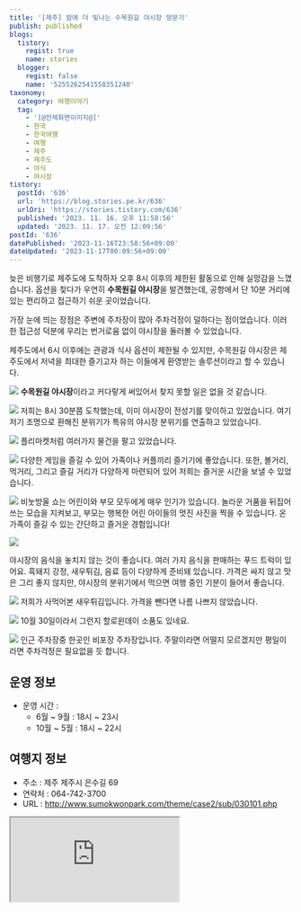 ```yaml
---
title: '[제주] 밤에 더 빛나는 수목원길 야시장 방문기'
publish: published
blogs:
  tistory:
    regist: true
    name: stories
  blogger:
    regist: false
    name: '5255262541558351240'
taxonomy:
  category: 여행이야기
  tag:
    - '[@전체화면이미지@]'
    - 한국
    - 한국여행
    - 여행
    - 제주
    - 제주도
    - 야식
    - 야시장
tistory:
  postId: '636'
  url: 'https://blog.stories.pe.kr/636'
  urlOri: 'https://stories.tistory.com/636'
  published: '2023. 11. 16. 오후 11:58:56'
  updated: '2023. 11. 17. 오전 12:09:56'
postId: '636'
datePublished: '2023-11-16T23:58:56+09:00'
dateUpdated: '2023-11-17T00:09:56+09:00'
---
```


늦은 비행기로 제주도에 도착하자 오후 8시 이후의 제한된 활동으로 인해 실망감을 느꼈습니다. 옵션을 찾다가 우연히 **수목원길 야시장**을 발견했는데, 공항에서 단 10분 거리에 있는 편리하고 접근하기 쉬운 곳이었습니다.

가장 눈에 띄는 장점은 주변에 주차장이 많아 주차걱정이 덜하다는 점이었습니다. 이러한 접근성 덕분에 우리는 번거로움 없이 야시장을 둘러볼 수 있었습니다.

제주도에서 6시 이후에는 관광과 식사 옵션이 제한될 수 있지만, 수목원길 야시장은 제주도에서 저녁을 최대한 즐기고자 하는 이들에게 환영받는 솔루션이라고 할 수 있습니다.

![](./images/njo2_20231030_204356-01.jpeg)
**수목원길 야시장**이라고 커다랗게 써있어서 찾지 못할 일은 없을 것 같습니다.

![](./images/njo2_20231030_202931-01.jpeg)
저희는 8시 30분쯤 도착했는데, 이미 야시장이 전성기를 맞이하고 있었습니다. 여기저기 조명으로 환해진 분위기가 특유의 야시장 분위기를 연출하고 있었습니다.

![](./images/njo2_20231030_203009-01.jpeg)
플리마켓처럼 여러가지 물건을 팔고 있었습니다.

![](./images/njo2_20231030_204424-01.jpeg)
다양한 게임을 즐길 수 있어 가족이나 커플끼리 즐기기에 좋았습니다. 또한, 볼거리, 먹거리, 그리고 즐길 거리가 다양하게 마련되어 있어 저희는 즐거운 시간을 보낼 수 있었습니다.

![](./images/njo2_20231030_204516.jpeg)
비눗방울 쇼는 어린이와 부모 모두에게 매우 인기가 있습니다. 놀라운 거품을 뒤집어 쓰는 모습을 지켜보고, 부모는 행복한 어린 아이들의 멋진 사진을 찍을 수 있습니다. 온 가족이 즐길 수 있는 간단하고 즐거운 경험입니다!

![](./images/njo2_20231030_204548-01.jpeg)

야시장의 음식을 놓치지 않는 것이 좋습니다. 여러 가지 음식을 판매하는 푸드 트럭이 있어요. 흑돼지 강정, 새우튀김, 음료 등이 다양하게 준비돼 있습니다. 가격은 싸지 않고 맛은 그리 좋지 않지만, 야시장의 분위기에서 먹으면 여행 중인 기분이 들어서 좋습니다.

![](./images/njo2_20231030_204930-01.jpeg)
저희가 사먹어본 새우튀김입니다. 가격을 뺀다면 나름 나쁘지 않았습니다.

![](./images/njo2_20231030_204712-01.jpeg)
10월 30일이라서 그런지 할로윈데이 소품도 있네요.

![](./images/njo2_20231030_211354-01.jpeg)
인근 주차장중 한곳인 비포장 주차장입니다. 주말이라면 어떨지 모르겠지만 평일이라면 주차걱정은 필요없을 듯 합니다.

## 운영 정보

- 운영 시간 :
  - 6월 ~ 9월 : 18시 ~ 23시
  - 10월 ~ 5월 : 18시 ~ 22시

## 여행지 정보

- 주소 : 제주 제주시 은수길 69
- 연락처 : 064-742-3700
- URL : http://www.sumokwonpark.com/theme/case2/sub/030101.php
<div class='embed-responsive embed-responsive-16by9'>
<iframe src='https://www.google.com/maps/embed?pb=!1m18!1m12!1m3!1d9509.26000105844!2d126.48620754528582!3d33.508163702971025!2m3!1f0!2f0!3f0!3m2!1i1024!2i768!4f13.1!3m3!1m2!1s0x350cfb741e131395%3A0x7c84f5cbf937b13a!2z7IiY66qp7JuQ6ri4IOyVvOyLnOyepQ!5e1!3m2!1sko!2skr!4v1700146692020!5m2!1sko!2skr' class='embed-responsive-item' allowfullscreen></iframe>
</div>
